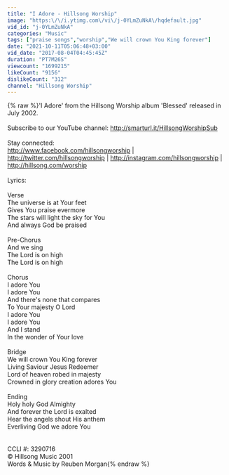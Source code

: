 ```yaml
---
title: "I Adore - Hillsong Worship"
image: "https:\/\/i.ytimg.com\/vi\/j-0YLmZuNkA\/hqdefault.jpg"
vid_id: "j-0YLmZuNkA"
categories: "Music"
tags: ["praise songs","worship","We will crown You King forever"]
date: "2021-10-11T05:06:48+03:00"
vid_date: "2017-08-04T04:45:45Z"
duration: "PT7M26S"
viewcount: "1699215"
likeCount: "9156"
dislikeCount: "312"
channel: "Hillsong Worship"
---
```

{% raw %}'I Adore' from the Hillsong Worship album 'Blessed' released in July 2002.<br /><br />Subscribe to our YouTube channel: <a rel="nofollow" target="blank" href="http://smarturl.it/HillsongWorshipSub">http://smarturl.it/HillsongWorshipSub</a><br /><br />Stay connected:<br /><a rel="nofollow" target="blank" href="http://www.facebook.com/hillsongworship">http://www.facebook.com/hillsongworship</a> | <a rel="nofollow" target="blank" href="http://twitter.com/hillsongworship">http://twitter.com/hillsongworship</a> | <a rel="nofollow" target="blank" href="http://instagram.com/hillsongworship">http://instagram.com/hillsongworship</a> | <a rel="nofollow" target="blank" href="http://hillsong.com/worship">http://hillsong.com/worship</a><br /><br />Lyrics:<br /><br />Verse<br />The universe is at Your feet<br />Gives You praise evermore<br />The stars will light the sky for You<br />And always God be praised<br /><br />Pre-Chorus<br />And we sing<br />The Lord is on high<br />The Lord is on high<br /><br />Chorus<br />I adore You<br />I adore You<br />And there's none that compares<br />To Your majesty O Lord<br />I adore You<br />I adore You<br />And I stand<br />In the wonder of Your love<br /><br />Bridge<br />We will crown You King forever<br />Living Saviour Jesus Redeemer<br />Lord of heaven robed in majesty<br />Crowned in glory creation adores You<br /><br />Ending<br />Holy holy God Almighty<br />And forever the Lord is exalted<br />Hear the angels shout His anthem<br />Everliving God we adore You<br /><br /><br />CCLI #: 3290716<br />© Hillsong Music 2001<br />Words &amp; Music by Reuben Morgan{% endraw %}
